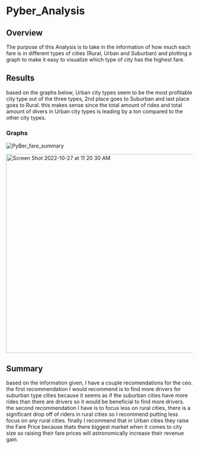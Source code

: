 # Pyber_Analysis
## Overview

The purpose of this Analysis is to take in the information of how much each fare is in different types of cities (Rural, Urban and Suburban) and plotting a graph to make it easy to visualize which type of city has the highest fare.

## Results
based on the graphs below, Urban city types seem to be the most profitable city type out of the three types, 2nd place goes to Suburban and last place goes to Rural. this makes sense since the total amount of rides and total amount of divers in Urban city types is leading by a ton compared to the other city types.
### Graphs
![PyBer_fare_summary](https://user-images.githubusercontent.com/112649072/198378498-0fd18f38-5288-45b5-af52-8f72a1b1581e.png)

<img width="537" alt="Screen Shot 2022-10-27 at 11 20 30 AM" src="https://user-images.githubusercontent.com/112649072/198378690-44ce48c9-d17e-496c-bb6f-71a3b545f866.png">


## Summary
based on the information given, I have a couple recomendations for the ceo. the first recommendation I would recommend is to find more drivers for suburban type cities because it seems as if the suburban cities have more rides than there are drivers so it would be beneficial to find more drivers. the second recommendation I have is to focus less on rural cities, there is a significant drop off of riders in rural cities so I recommend putting less focus on any rural cities. finally I recommend that in Urban cities they raise the Fare Price because thats there biggest market when it comes to city size so raising their fare prices will astronomically increase their revenue gain.



